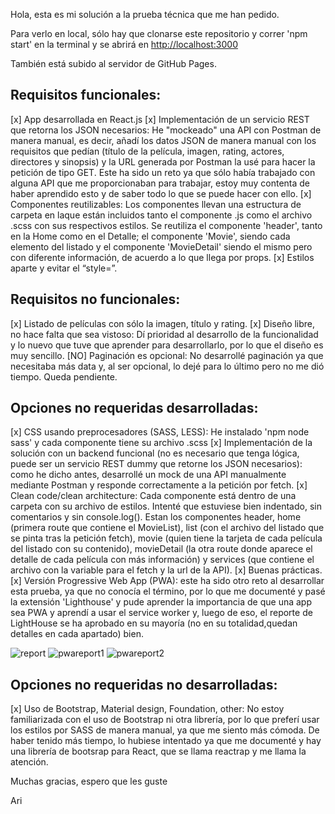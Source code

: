 Hola, esta es mi solución a la prueba técnica que me han pedido. 

Para verlo en local, sólo hay que clonarse este repositorio y correr 'npm start' en la terminal y se abrirá en [http://localhost:3000](http://localhost:3000)

También está subido al servidor de GitHub Pages.

## Requisitos funcionales:

  [x] App desarrollada en React.js 
  [x] Implementación de un servicio REST que retorna los JSON necesarios: He "mockeado" una API con Postman de manera manual, es decir, añadí los datos JSON de manera manual con los requisitos que pedían (título de la película, imagen, rating, actores, directores y sinopsis) y la URL generada por Postman la usé para hacer la petición de tipo GET. Este ha sido un reto ya que sólo había trabajado con alguna API que me proporcionaban para trabajar, estoy muy contenta de haber aprendido esto y de saber todo lo que se puede hacer con ello.
  [x] Componentes reutilizables: Los componentes llevan una estructura de carpeta en laque están incluidos tanto el componente .js como el archivo .scss con sus respectivos estilos. Se reutiliza el componente 'header', tanto en la Home como en el Detalle; el componente 'Movie', siendo cada elemento del listado y el componente 'MovieDetail' siendo el mismo pero con diferente información, de acuerdo a lo que llega por props.
  [x] Estilos aparte y evitar el “style=”.

## Requisitos no funcionales:

[x] Listado de películas con sólo la imagen, título y rating.
[x] Diseño libre, no hace falta que sea vistoso: Dí prioridad al desarrollo de la funcionalidad y lo nuevo que tuve que aprender para desarrollarlo, por lo que el diseño es muy sencillo.
[NO] Paginación es opcional: No desarrollé paginación ya que necesitaba más data y, al ser opcional, lo dejé para lo último pero no me dió tiempo. Queda pendiente.


## Opciones no requeridas desarrolladas:
[x] CSS usando preprocesadores (SASS, LESS): He instalado 'npm node sass' y cada componente tiene su archivo .scss
[x] Implementación de la solución con un backend funcional (no es necesario que tenga lógica, puede ser un servicio REST dummy que retorne los JSON necesarios): como he dicho antes, desarrollé un mock de una API manualmente mediante Postman y responde correctamente a la petición por fetch.
[x] Clean code/clean architecture: Cada componente está dentro de una carpeta con su archivo de estilos. Intenté que estuviese bien indentado, sin comentarios y sin console.log(). Estan los componentes header, home (primera route que contiene el MovieList), list (con el archivo del listado que se pinta tras la petición fetch), movie (quien tiene la tarjeta de cada película del listado con su contenido), movieDetail (la otra route donde aparece el detalle de cada película con más información) y services (que contiene el archivo con la variable para el fetch y la url de la API).
[x] Buenas prácticas.
[x] Versión Progressive Web App (PWA): este ha sido otro reto al desarrollar esta prueba, ya que no conocía el término, por lo que me documenté y pasé la extensión 'Lighthouse' y pude aprender la importancia de que una app sea PWA y aprendí a usar el service worker y, luego de eso, el reporte de LightHouse se ha aprobado en su mayoría (no en su totalidad,quedan detalles en cada apartado) bien. 

![report](report.png)
![pwareport1](pwareport1.png)
![pwareport2](pwareport2.png)

## Opciones no requeridas no desarrolladas:
[x] Uso de Bootstrap, Material design, Foundation, other: No estoy familiarizada con el uso de Bootstrap ni otra librería, por lo que preferí usar los estilos por SASS de manera manual, ya que me siento más cómoda. De haber tenido más tiempo, lo hubiese intentado ya que me documenté y hay una librería de bootsrap para React, que se llama reactrap y me llama la atención.


Muchas gracias, espero que les guste

Ari